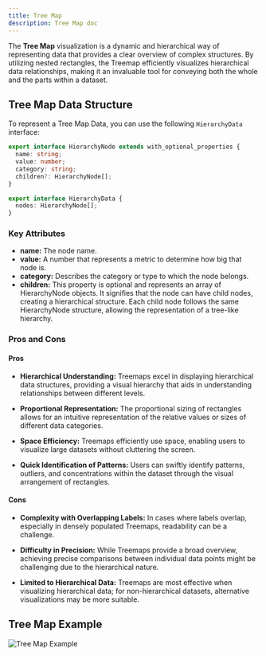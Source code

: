 ```yaml
---
title: Tree Map
description: Tree Map doc
---
```


The **Tree Map** visualization is a dynamic and hierarchical way of representing data that provides a clear overview of complex structures. By utilizing nested rectangles, the Treemap efficiently visualizes hierarchical data relationships, making it an invaluable tool for conveying both the whole and the parts within a dataset.

## Tree Map Data Structure

To represent a Tree Map Data, you can use the following `HierarchyData` interface:

```typescript
export interface HierarchyNode extends with_optional_properties {
  name: string;
  value: number;
  category: string;
  children?: HierarchyNode[];
}

export interface HierarchyData {
  nodes: HierarchyNode[];
}
```
### Key Attributes

- **name:** The node name.
- **value:** A number that represents a metric to determine how big that node is.
- **category:**  Describes the category or type to which the node belongs.
- **children:**  This property is optional and represents an array of HierarchyNode objects. It signifies that the node can have child nodes, creating a hierarchical structure. Each child node follows the same HierarchyNode structure, allowing the representation of a tree-like hierarchy.

### Pros and Cons

#### Pros
- **Hierarchical Understanding:** Treemaps excel in displaying hierarchical data structures, providing a visual hierarchy that aids in understanding relationships between different levels.

- **Proportional Representation:** The proportional sizing of rectangles allows for an intuitive representation of the relative values or sizes of different data categories.

- **Space Efficiency:** Treemaps efficiently use space, enabling users to visualize large datasets without cluttering the screen.

- **Quick Identification of Patterns:** Users can swiftly identify patterns, outliers, and concentrations within the dataset through the visual arrangement of rectangles.

#### Cons
- **Complexity with Overlapping Labels:** In cases where labels overlap, especially in densely populated Treemaps, readability can be a challenge.

- **Difficulty in Precision:** While Treemaps provide a broad overview, achieving precise comparisons between individual data points might be challenging due to the hierarchical nature.

- **Limited to Hierarchical Data:** Treemaps are most effective when visualizing hierarchical data; for non-hierarchical datasets, alternative visualizations may be more suitable.

## Tree Map Example

![Tree Map Example](/IllustryDocs/src/assets/tree-map.gif)
